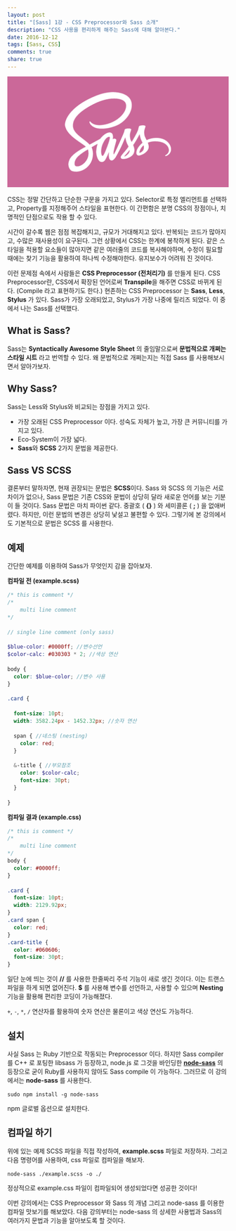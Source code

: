 ```yaml
---
layout: post
title: "[Sass] 1강 - CSS Preprocessor와 Sass 소개"
description: "CSS 사용을 편리하게 해주는 Sass에 대해 알아본다."
date: 2016-12-12
tags: [Sass, CSS]
comments: true
share: true
---
```


![](/images/sass.png)

CSS는 정말 간단하고 단순한 구문을 가지고 있다. Selector로 특정 엘리먼트를 선택하고, Property를 지정해주어 스타일을 표현한다. 이 간편함은 분명 CSS의 장점이나, 치명적인 단점으로도 작용 할 수 있다.

시간이 갈수록 웹은 점점 복잡해지고, 규모가 거대해지고 있다. 반복되는 코드가 많아지고, 수많은 재사용성이 요구된다. 그런 상황에서 CSS는 한계에 봉착하게 된다. 같은 스타일을 적용할 요소들이 많아지면 같은 여러줄의 코드를 복사해야하며, 수정이 필요할 때에는 찾기 기능을 활용하여 하나씩 수정해야한다. 유지보수가 어려워 진 것이다.

이런 문제점 속에서 사람들은 **CSS Preprocessor (전처리기)** 를 만들게 된다. CSS Preprocessor란, CSS에서 확장된 언어로써 **Transpile**을 해주면 CSS로 바뀌게 된다. (Compile 라고 표현하기도 한다.) 현존하는 CSS Preprocessor 는 **Sass**, **Less**, **Stylus** 가 있다. Sass가 가장 오래되었고, Stylus가 가장 나중에 릴리즈 되었다. 이 중에서 나는 Sass를 선택했다.

## What is Sass?

Sass는 **Syntactically Awesome Style Sheet** 의 줄임말으로써 **문법적으로 개쩌는 스타일 시트** 라고 번역할 수 있다. 왜 문법적으로 개쩌는지는 직접 Sass 를 사용해보시면서 알아가보자.

## Why Sass?

Sass는 Less와 Stylus와 비교되는 장점을 가지고 있다.

* 가장 오래된 CSS Preprocessor 이다. 성숙도 자체가 높고, 가장 큰 커뮤니티를 가지고 있다.
* Eco-System이 가장 넓다.
* **Sass**와 **SCSS** 2가지 문법을 제공한다.

## Sass VS SCSS

결론부터 말하자면, 현재 권장되는 문법은 **SCSS**이다. Sass 와 SCSS 의 기능은 서로 차이가 없으나, Sass 문법은 기존 CSS와 문법이 상당히 달라 새로운 언어를 보는 기분이 들 것이다. Sass 문법은 마치 파이썬 같다. 중괄호 ( **{}** ) 와 세미콜론 ( **;** ) 을 없애버렸다. 하지만, 이런 문법의 변경은 상당히 낯설고 불편할 수 있다. 그렇기에 본 강의에서도 기본적으로 문법은 SCSS 를 사용한다.

## 예제

간단한 예제를 이용하여 Sass가 무엇인지 감을 잡아보자.

**컴파일 전 (example.scss)**

```scss
/* this is comment */
/*
	multi line comment
*/

// single line comment (only sass)

$blue-color: #0000ff; //변수선언
$color-calc: #030303 * 2; //색상 연산

body {
  color: $blue-color; //변수 사용
}

.card {

  font-size: 10pt;
  width: 3582.24px - 1452.32px; //숫자 연산

  span { //네스팅 (nesting)
    color: red;
  }

  &-title { //부모참조
    color: $color-calc;
    font-size: 30pt;
  }

}
```

**컴파일 결과 (example.css)**

```css
/* this is comment */
/*
	multi line comment
*/
body {
  color: #0000ff;
}

.card {
  font-size: 10pt;
  width: 2129.92px;
}
.card span {
  color: red;
}
.card-title {
  color: #060606;
  font-size: 30pt;
}
```

일단 눈에 띄는 것이 **//** 를 사용한 한줄짜리 주석 기능이 새로 생긴 것이다. 이는 트랜스파일을 하게 되면 없어진다. **$** 를 사용해 변수를 선언하고, 사용할 수 있으며 **Nesting** 기능을 활용해 편리한 코딩이 가능해졌다.

`+`, `-`, `*`, `/` 연산자를 활용하여 숫자 연산은 물론이고 색상 연산도 가능하다.

## 설치

사실 Sass 는 Ruby 기반으로 작동되는 Preprocessor 이다. 하지만 Sass compiler 를 C++ 로 포팅한 libsass 가 등장하고, node.js 로 그것을 바인딩한 **[node-sass](https://www.npmjs.com/package/node-sass)** 의 등장으로 굳이 Ruby를 사용하지 않아도 Sass compile 이 가능하다. 그러므로 이 강의에서는 **node-sass** 를 사용한다.

```shell
sudo npm install -g node-sass
```

npm 글로벌 옵션으로 설치한다.

## 컴파일 하기

위에 있는 예제 SCSS 파일을 직접 작성하여, **example.scss** 파일로 저장하자. 그리고 다음 명령어를 사용하여, css 파일로 컴파일을 해보자.

```shell
node-sass ./example.scss -o ./
```

정상적으로 example.css 파일이 컴파일되어 생성되었다면 성공한 것이다!

이번 강의에서는 CSS Preprocessor 와 Sass 의 개념 그리고 node-sass 를 이용한 컴파일 맛보기를 해보았다. 다음 강의부터는 node-sass 의 상세한 사용법과 Sass의 여러가지 문법과 기능을 알아보도록 할 것이다.
